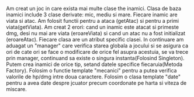Am creat un joc in care exista mai multe clase the inamici.
Clasa de baza inamici include 3 clase derivate: mic, mediu si mare. 
Fiecare inamic are viata si atac. 
Am folosit functii pentru a ataca (getAtac) si pentru a primi viata(getViata). 
Am creat 2 erori: cand un inamic este atacat si primeste dmg, desi nu mai are viata (eroareViata) si cand un atac nu a fost initializat (eroareAtac).
Fiecare clasa are un atribut specific clasei.
In continuare am aduagat un "manager" care verifica starea globala a jocului si se asigura ca ori de cate ori se face o modificare de orice fel asupra acestuia, se va trece prin manager, continuand sa existe o singura instanta(Folosind Singleton).
Putem crea inamici de orice tip, setand datele specifice fiecaruia(Metoda Factory).
Folosim o functie template "mecanici" pentru a putea verifica valorile de hp/dmg intre doua caractere.
Folosim o clasa template "date" pentru a avea date despre jcuator precum coordonate pe harta si viteza de miscare.
